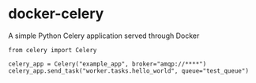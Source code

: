 # docker-celery

A simple Python Celery application served through Docker


```
from celery import Celery

celery_app = Celery("example_app", broker="amqp://****")
celery_app.send_task("worker.tasks.hello_world", queue="test_queue")
```
